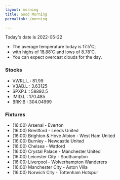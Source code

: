 ```yaml
---
layout: morning
title: Good Morning
permalink: /morning

---
```


<!-- weather_marker starts -->
<p>Today's date is 2022-05-22</p><ul>
<li>The average temperature today is 17.5˚C;</li>
<li>with highs of 18.88˚C and lows of 8.78˚C.</li>
<li>You can expect overcast clouds for the day.</li>
</ul>
<!-- weather_marker ends -->

<h3>Stocks</h3>

<!-- stocks_marker starts -->
<ul>
<li>VWRL.L : 81.99</li>
<li>V3AB.L : 3.63125</li>
<li>SPXP.L : 58892.5</li>
<li>IMID.L : 170.485</li>
<li>BRK-B : 304.04999</li>
</ul>
<!-- stocks_marker ends -->

<h3>Fixtures</h3>

<!-- sports_marker starts -->
<ul>
<li>(16:00) Arsenal - Everton</li>
<li>(16:00) Brentford - Leeds United</li>
<li>(16:00) Brighton & Hove Albion - West Ham United</li>
<li>(16:00) Burnley - Newcastle United</li>
<li>(16:00) Chelsea - Watford</li>
<li>(16:00) Crystal Palace - Manchester United</li>
<li>(16:00) Leicester City - Southampton</li>
<li>(16:00) Liverpool - Wolverhampton Wanderers</li>
<li>(16:00) Manchester City - Aston Villa</li>
<li>(16:00) Norwich City - Tottenham Hotspur</li>
</ul>
<!-- sports_marker ends -->
